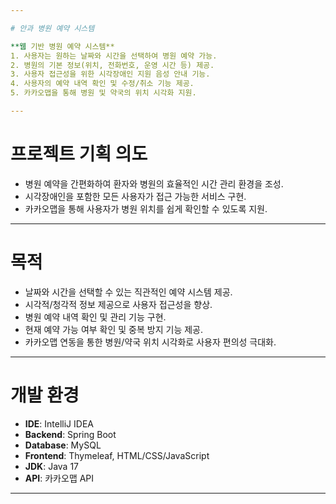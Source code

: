```yaml
---

# 안과 병원 예약 시스템

**웹 기반 병원 예약 시스템**  
1. 사용자는 원하는 날짜와 시간을 선택하여 병원 예약 가능.  
2. 병원의 기본 정보(위치, 전화번호, 운영 시간 등) 제공.  
3. 사용자 접근성을 위한 시각장애인 지원 음성 안내 기능.  
4. 사용자의 예약 내역 확인 및 수정/취소 기능 제공.  
5. 카카오맵을 통해 병원 및 약국의 위치 시각화 지원.  

---
```


# 프로젝트 기획 의도  

- 병원 예약을 간편화하여 환자와 병원의 효율적인 시간 관리 환경을 조성.  
- 시각장애인을 포함한 모든 사용자가 접근 가능한 서비스 구현.  
- 카카오맵을 통해 사용자가 병원 위치를 쉽게 확인할 수 있도록 지원.  

---

# 목적  

- 날짜와 시간을 선택할 수 있는 직관적인 예약 시스템 제공.  
- 시각적/청각적 정보 제공으로 사용자 접근성을 향상.  
- 병원 예약 내역 확인 및 관리 기능 구현.  
- 현재 예약 가능 여부 확인 및 중복 방지 기능 제공.  
- 카카오맵 연동을 통한 병원/약국 위치 시각화로 사용자 편의성 극대화.  

---

# 개발 환경  

- **IDE**: IntelliJ IDEA  
- **Backend**: Spring Boot  
- **Database**: MySQL  
- **Frontend**: Thymeleaf, HTML/CSS/JavaScript  
- **JDK**: Java 17  
- **API**: 카카오맵 API  

---
